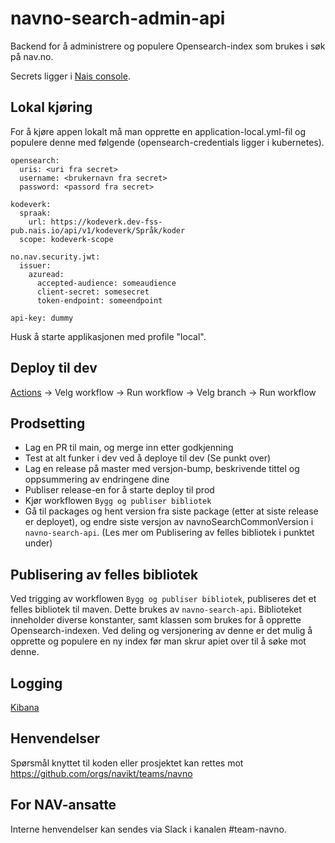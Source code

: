 # navno-search-admin-api
Backend for å administrere og populere Opensearch-index som brukes i søk på nav.no.

Secrets ligger i [Nais console](https://console.nav.cloud.nais.io/team/navno/secrets).

## Lokal kjøring
For å kjøre appen lokalt må man opprette en application-local.yml-fil og populere denne med følgende  (opensearch-credentials ligger i kubernetes).

```
opensearch:
  uris: <uri fra secret>
  username: <brukernavn fra secret>
  password: <passord fra secret>

kodeverk:
  spraak:
    url: https://kodeverk.dev-fss-pub.nais.io/api/v1/kodeverk/Språk/koder
  scope: kodeverk-scope

no.nav.security.jwt:
  issuer:
    azuread:
      accepted-audience: someaudience
      client-secret: somesecret
      token-endpoint: someendpoint
      
api-key: dummy
```

Husk å starte applikasjonen med profile "local".

## Deploy til dev

[Actions](https://github.com/navikt/navno-search-admin-api/actions) -> Velg workflow -> Run workflow -> Velg branch -> Run workflow

## Prodsetting

- Lag en PR til main, og merge inn etter godkjenning 
- Test at alt funker i dev ved å deploye til dev (Se punkt over)
- Lag en release på master med versjon-bump, beskrivende tittel og oppsummering av endringene dine 
- Publiser release-en for å starte deploy til prod 
- Kjør workflowen `Bygg og publiser bibliotek` 
- Gå til packages og hent version fra siste package (etter at siste release er deployet), og endre siste versjon av navnoSearchCommonVersion i `navno-search-api`. (Les mer om Publisering av felles bibliotek i punktet under)

## Publisering av felles bibliotek
Ved trigging av workflowen `Bygg og publiser bibliotek`, publiseres det et felles bibliotek til maven. Dette brukes av `navno-search-api`. Biblioteket inneholder diverse konstanter, samt klassen som brukes for å opprette Opensearch-indexen. Ved deling og versjonering av denne er det mulig å opprette og populere en ny index før man skrur apiet over til å søke mot denne.

## Logging

[Kibana](https://logs.adeo.no/app/discover#/view/ea9b29d0-aa35-11ee-991c-09effcd7b5da)

## Henvendelser

Spørsmål knyttet til koden eller prosjektet kan rettes mot https://github.com/orgs/navikt/teams/navno

## For NAV-ansatte

Interne henvendelser kan sendes via Slack i kanalen #team-navno.
